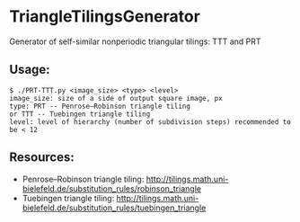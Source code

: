 # TriangleTilingsGenerator
Generator of self-similar nonperiodic triangular tilings: TTT and PRT
## Usage:
    $ ./PRT-TTT.py <image_size> <type> <level>
    image_size: size of a side of output square image, px
    type: PRT -- Penrose–Robinson triangle tiling
    or TTT -- Tuebingen triangle tiling
    level: level of hierarchy (number of subdivision steps) recommended to be < 12
## Resources:
* Penrose–Robinson triangle tiling: http://tilings.math.uni-bielefeld.de/substitution_rules/robinson_triangle
* Tuebingen triangle tiling: http://tilings.math.uni-bielefeld.de/substitution_rules/tuebingen_triangle

